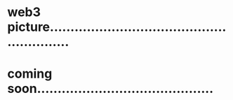 # web3 picture..........................................................
# coming soon...........................................
